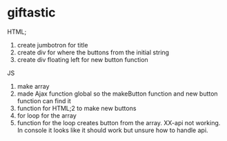 # giftastic

HTML;
1. create jumbotron for title
2. create div for where the buttons from the initial string
3. create div floating left for new button function

JS
1. make array
2. made Ajax function global so the makeButton function and new button function can find it
3. function for HTML;2 to make new buttons
4. for loop for the array
5. function for the loop creates button from the array.
 XX-api not working. In console it looks like it should work but unsure how to handle api. 

